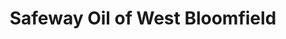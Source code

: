 ---
title: "Safeway Oil of West Bloomfield"
url: /west-bloomfield/safeway-oil-of-west-bloomfield/
shop: Lebensmittel
---